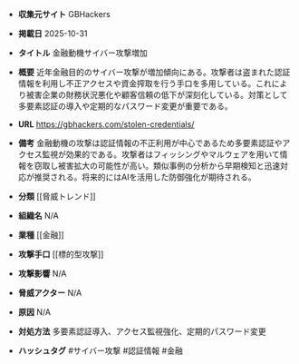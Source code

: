 - **収集元サイト**
GBHackers

- **掲載日**
2025-10-31

- **タイトル**
金融動機サイバー攻撃増加

- **概要**
近年金融目的のサイバー攻撃が増加傾向にある。攻撃者は盗まれた認証情報を利用し不正アクセスや資金搾取を行う手口を多用している。これにより被害企業の財務状況悪化や顧客信頼の低下が深刻化している。対策として多要素認証の導入や定期的なパスワード変更が重要である。

- **URL**
https://gbhackers.com/stolen-credentials/

- **備考**
金融動機の攻撃は認証情報の不正利用が中心であるため多要素認証やアクセス監視が効果的である。攻撃者はフィッシングやマルウェアを用いて情報を窃取し被害拡大の可能性が高い。類似事例の分析から早期検知と迅速対応が推奨される。将来的にはAIを活用した防御強化が期待される。

- **分類**
[[脅威トレンド]]

- **組織名**
N/A

- **業種**
[[金融]]

- **攻撃手口**
[[標的型攻撃]]

- **攻撃影響**
N/A

- **脅威アクター**
N/A

- **原因**
N/A

- **対処方法**
多要素認証導入、アクセス監視強化、定期的パスワード変更

- **ハッシュタグ**
#サイバー攻撃 #認証情報 #金融
